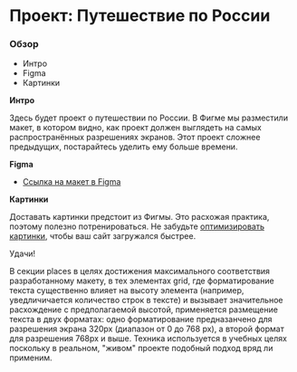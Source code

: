 # Проект: Путешествие по России

### Обзор
* Интро
* Figma
* Картинки

**Интро**

Здесь будет проект о путешествии по России.
В Фигме мы разместили макет, в котором видно, как проект должен выглядеть на самых распространённых разрешениях экранов.
Этот проект сложнее предыдущих, постарайтесь уделить ему больше времени.

**Figma**

* [Ссылка на макет в Figma](https://www.figma.com/file/5S2WSbEFL6awjVWJ0NWL8Q/Sprint-3_-Russia-_-desktop-mobile?node-id=28503%3A0)

**Картинки**

Доставать картинки предстоит из Фигмы. Это расхожая практика, поэтому полезно потренироваться.
Не забудьте [оптимизировать картинки](https://tinypng.com/), чтобы ваш сайт загружался быстрее.

Удачи!

В секции places в целях достижения максимального соответствия разработанному макету, в тех элементах grid, где форматирование текста существенно влияет на высоту элемента (например, уведличичается количество строк в тексте) и вызывает значительное расхождение с предполагаемой высотой, применяется размещение текста в двух форматах: одно форматирование предназанчено для разрешения экрана 320px (диапазон от 0 до 768 px), а второй формат для разрешения 768px и выше. Техника используется в учебных целях поскольку в реальном, "живом" проекте подобный подход вряд ли применим.